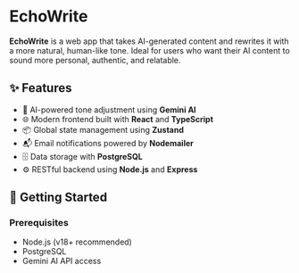 # EchoWrite

**EchoWrite** is a web app that takes AI-generated content and rewrites it with a more natural, human-like tone. Ideal for users who want their AI content to sound more personal, authentic, and relatable.

## ✨ Features

- 🧠 AI-powered tone adjustment using **Gemini AI**
- 🌐 Modern frontend built with **React** and **TypeScript**
- 📦 Global state management using **Zustand**
- 📬 Email notifications powered by **Nodemailer**
- 🗄️ Data storage with **PostgreSQL**
- ⚙️ RESTful backend using **Node.js** and **Express**

## 🚀 Getting Started

### Prerequisites

- Node.js (v18+ recommended)
- PostgreSQL
- Gemini AI API access
